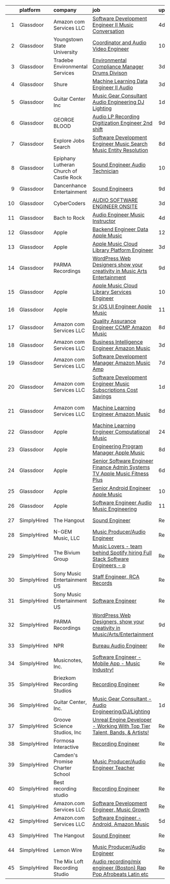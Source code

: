

|    | platform    | company                                 | job                                                                                                                                                                                                                                                                                                                                                                                                                                                                                                                                                                                                                                                                                                                                                                                                                                                                                                                                                                                                                                                                                                                                                                                                                                                                                                                                                                                                                                                                       | update_time   | location                 |
|---:|:------------|:----------------------------------------|:--------------------------------------------------------------------------------------------------------------------------------------------------------------------------------------------------------------------------------------------------------------------------------------------------------------------------------------------------------------------------------------------------------------------------------------------------------------------------------------------------------------------------------------------------------------------------------------------------------------------------------------------------------------------------------------------------------------------------------------------------------------------------------------------------------------------------------------------------------------------------------------------------------------------------------------------------------------------------------------------------------------------------------------------------------------------------------------------------------------------------------------------------------------------------------------------------------------------------------------------------------------------------------------------------------------------------------------------------------------------------------------------------------------------------------------------------------------------------|:--------------|:-------------------------|
|  1 | Glassdoor   | Amazon com Services LLC                 | [Software Development Engineer II  Music Conversation](https://www.glassdoor.com/partner/jobListing.htm?pos=113&ao=1136043&s=58&guid=00000181c2d71ce188a866cad336f904&src=GD_JOB_AD&t=SR&vt=w&cs=1_af8d98b2&cb=1656831286789&jobListingId=1007969199509&jrtk=3-0-1g71de78gjm7a801-1g71de78ria1o800-80c791973155ad87-)                                                                                                                                                                                                                                                                                                                                                                                                                                                                                                                                                                                                                                                                                                                                                                                                                                                                                                                                                                                                                                                                                                                                                     | 4d            | Seattle, WA              |
|  2 | Glassdoor   | Youngstown State University             | [Coordinator and Audio Video Engineer](https://www.glassdoor.com/partner/jobListing.htm?pos=122&ao=1136043&s=58&guid=00000181c2d71ce188a866cad336f904&src=GD_JOB_AD&t=SR&vt=w&cs=1_06b92a86&cb=1656831286794&jobListingId=1007957029518&jrtk=3-0-1g71de78gjm7a801-1g71de78ria1o800-4bff3de46b611e70-)                                                                                                                                                                                                                                                                                                                                                                                                                                                                                                                                                                                                                                                                                                                                                                                                                                                                                                                                                                                                                                                                                                                                                                     | 10d           | Youngstown, OH           |
|  3 | Glassdoor   | Tradebe Environmental Services          | [Environmental Compliance Manager   Drums Divison](https://www.glassdoor.com/partner/jobListing.htm?pos=126&ao=1136043&s=58&guid=00000181c2d71ce188a866cad336f904&src=GD_JOB_AD&t=SR&vt=w&ea=1&cs=1_9e7cc208&cb=1656831286794&jobListingId=1007970880554&jrtk=3-0-1g71de78gjm7a801-1g71de78ria1o800-cf13d70524adebc5-)                                                                                                                                                                                                                                                                                                                                                                                                                                                                                                                                                                                                                                                                                                                                                                                                                                                                                                                                                                                                                                                                                                                                                    | 3d            | Millington, TN           |
|  4 | Glassdoor   | Shure                                   | [Machine Learning Data Engineer II  Audio ](https://www.glassdoor.com/partner/jobListing.htm?pos=118&ao=1136043&s=58&guid=00000181c2d71ce188a866cad336f904&src=GD_JOB_AD&t=SR&vt=w&cs=1_77e6c611&cb=1656831286793&jobListingId=1007971074899&jrtk=3-0-1g71de78gjm7a801-1g71de78ria1o800-275af2a80abb2847-)                                                                                                                                                                                                                                                                                                                                                                                                                                                                                                                                                                                                                                                                                                                                                                                                                                                                                                                                                                                                                                                                                                                                                                | 3d            | Niles, IL                |
|  5 | Glassdoor   | Guitar Center  Inc                      | [Music Gear Consultant   Audio Engineering DJ Lighting](https://www.glassdoor.com/partner/jobListing.htm?pos=109&ao=1110586&s=58&guid=00000181c2d71ce188a866cad336f904&src=GD_JOB_AD&t=SR&vt=w&ea=1&cs=1_af23eedb&cb=1656831286789&jobListingId=1007977613458&cpc=D69957E0862862E0&jrtk=3-0-1g71de78gjm7a801-1g71de78ria1o800-581e8f2fb3f00138--6NYlbfkN0B-XkD931Z_CfTt1xk_J8Xb09JRPDG-yzCpVixI3vwp10mNhCF8nhCZPG4aROChdzgkR2-Flt9Mfmw6orsD9pu5-Wdj8V0pQXTUT-xZi8cwCc3adf9snIYkQOzb6ADPovnPR6yQ-Us9QOi4ilUyFghRQ3Yb-4XqHqQnJOVT3m0suo9LV4Dvc7cqMyzmtBW1DfoP06frANVR3y2gUK2RH9vmqyugDLncC3oFFKdFZieuIQE-8lPE23awz7kG4q2E_c30aE1VzUVqH7RkMlT_J-EKaAQK0_hgkWgnHG8ESSFATCDjqIVekdABpVXlud3u603TZhnJX4ZqqVUq0jjCjbmSZefwYdRbqW_Sey_PlIhwYuoz4gfw3XWa1weBXHcMAn8MKtINSE92S8t_VujxIJOfgiolLONpn0DgPRe8GsfamdPdSYA-PnlwHNwmJe7tjzICNj7iXs1mBuMeeCzafJtMmD5bAkCk-RFbfiwSvCn-0Yn2mmSqw57mJ2v-C_XAuXnS_y-Dk6QHiw%3D%3D)                                                                                                                                                                                                                                                                                                                                                                                                                                                                                                                                                              | 1d            | Nashville, TN            |
|  6 | Glassdoor   | GEORGE BLOOD                            | [Audio LP Recording Digitization Engineer  2nd shift](https://www.glassdoor.com/partner/jobListing.htm?pos=120&ao=1136043&s=58&guid=00000181c2d71ce188a866cad336f904&src=GD_JOB_AD&t=SR&vt=w&cs=1_972232b4&cb=1656831286793&jobListingId=1007959721059&jrtk=3-0-1g71de78gjm7a801-1g71de78ria1o800-94ce0a851b55452b-)                                                                                                                                                                                                                                                                                                                                                                                                                                                                                                                                                                                                                                                                                                                                                                                                                                                                                                                                                                                                                                                                                                                                                      | 9d            | Fort Washington, PA      |
|  7 | Glassdoor   | Explore Jobs Search                     | [Software Development Engineer   Music Search  Music Entity Resolution](https://www.glassdoor.com/partner/jobListing.htm?pos=116&ao=1136043&s=58&guid=00000181c2d71ce188a866cad336f904&src=GD_JOB_AD&t=SR&vt=w&cs=1_e39a4347&cb=1656831286790&jobListingId=1007961461664&jrtk=3-0-1g71de78gjm7a801-1g71de78ria1o800-4cab3878edebe805-)                                                                                                                                                                                                                                                                                                                                                                                                                                                                                                                                                                                                                                                                                                                                                                                                                                                                                                                                                                                                                                                                                                                                    | 8d            | San Francisco, CA        |
|  8 | Glassdoor   | Epiphany Lutheran Church of Castle Rock | [Sound Engineer  Audio Technician ](https://www.glassdoor.com/partner/jobListing.htm?pos=123&ao=1136043&s=58&guid=00000181c2d71ce188a866cad336f904&src=GD_JOB_AD&t=SR&vt=w&ea=1&cs=1_0fc681a6&cb=1656831286794&jobListingId=1007956823232&jrtk=3-0-1g71de78gjm7a801-1g71de78ria1o800-3de154c4f66dd65c-)                                                                                                                                                                                                                                                                                                                                                                                                                                                                                                                                                                                                                                                                                                                                                                                                                                                                                                                                                                                                                                                                                                                                                                   | 10d           | Castle Rock, CO          |
|  9 | Glassdoor   | Dancenhance Entertainment               | [Sound Engineers](https://www.glassdoor.com/partner/jobListing.htm?pos=121&ao=1136043&s=58&guid=00000181c2d71ce188a866cad336f904&src=GD_JOB_AD&t=SR&vt=w&cs=1_abde124d&cb=1656831286794&jobListingId=1007959494251&jrtk=3-0-1g71de78gjm7a801-1g71de78ria1o800-d0f3d38b7fd0f498-)                                                                                                                                                                                                                                                                                                                                                                                                                                                                                                                                                                                                                                                                                                                                                                                                                                                                                                                                                                                                                                                                                                                                                                                          | 9d            | Oklahoma                 |
| 10 | Glassdoor   | CyberCoders                             | [AUDIO SOFTWARE ENGINEER   ONSITE](https://www.glassdoor.com/partner/jobListing.htm?pos=110&ao=1110586&s=58&guid=00000181c2d71ce188a866cad336f904&src=GD_JOB_AD&t=SR&vt=w&ea=1&cs=1_853e9648&cb=1656831286790&jobListingId=1007971116105&cpc=F41FEAB56D215062&jrtk=3-0-1g71de78gjm7a801-1g71de78ria1o800-7de74258abef3f4f--6NYlbfkN0CpFJQzrgRR8WqXWK1qKKEqALWJw739KlKqr2H-MSI4eoBlI4EFrmor2FYZMP3muM22GLzNsMmROHlFnW462upHBo16MwKCrZUPY5sbUmJVvFgZlZOB6K4TTBzV2oLj440xyaVcRxuZVT_JFALo6hknkCb_DgauWlCsisZ6WgS4VPUdUOmzlgbvkDJ13nl2gCO_bOu2bgRRClSsFc4-AHJMgH3O3dlhav_yxcT4eURk0zQPzVJ_TrgycIVOiUFdlUYSNGwhnaR5DMAZGCFmJPEoXJ3ICOjcVNkxhuzOM6ZDyzPZgvuJL5U--JfVjaR5OQMpFbSyP0lJ47KUwBEXQfPzl-xdsWbYNWomCRcvHygp-khXjd6wxff5731Q3GEuLxB_Obo2INhai9JVZLJ5L9e6QnPra3zweqQ_83eo5j2acRpWRq58CC4cgXteyIwdzU2LWXsoUAjwp865uXmcK5jB_chNLWuH7Mp-C-auOOUSzPsdJrx9XfEZMnNsyFqiSa4Om4V2qL-rr9R6-okID78YwS9W-YcIKP6v5rLHYokpaFnELRAZxc_HBrGApfXOrS56DRJOQcwX1_P6OfYoGzEkKD3ThqOv7cZ-2GZ6ofXAtdIaaKgzhgcAr6lTrQxZA45HqrSLp-Zf_0kA6rNHXodFglhDkOB9flyqleaIKYPArk50Hf1ld6gF43Z429Dg7Db0Sq_01YgdkOl8P8z-ybDjJqQd5pUJv9IVpdYC40Z48axDJ2xY7v3bZ8mSO8AKWHD85tn1e3mhXggQgvFKy4VwPrpTfI4ZFnDJ8rddQnHMlyj9vHN33BlFvO-Q9GbVE5NBm37CLfRoWs5XEjiXMzK6pwd3SA3WcjczMFMzoQnaZtCkC8IDuhiqYEeY_30uh4fY1ufKr52Em6rmpqLI1dwVKj1YCgxpT37BWYQaJfcCJCBG8Q9W8a7mNhtfwADLwEknHtuhEeZcujjBCWcsxSBp1gWGYS12njA%3D)                                                                                                 | 3d            | San Jose, CA             |
| 11 | Glassdoor   | Bach to Rock                            | [Audio Engineer Music Instructor](https://www.glassdoor.com/partner/jobListing.htm?pos=124&ao=1136043&s=58&guid=00000181c2d71ce188a866cad336f904&src=GD_JOB_AD&t=SR&vt=w&ea=1&cs=1_bdf9934f&cb=1656831286794&jobListingId=1007969570297&jrtk=3-0-1g71de78gjm7a801-1g71de78ria1o800-cbe3092fae1a7e08-)                                                                                                                                                                                                                                                                                                                                                                                                                                                                                                                                                                                                                                                                                                                                                                                                                                                                                                                                                                                                                                                                                                                                                                     | 4d            | Leesburg, VA             |
| 12 | Glassdoor   | Apple                                   | [Backend Engineer Data   Apple Music](https://www.glassdoor.com/partner/jobListing.htm?pos=102&ao=1110586&s=58&guid=00000181c2d71ce188a866cad336f904&src=GD_JOB_AD&t=SR&vt=w&cs=1_13800bd1&cb=1656831286788&jobListingId=1007950938244&cpc=AC285F3A3ECA6BB0&jrtk=3-0-1g71de78gjm7a801-1g71de78ria1o800-12d83685509c3883--6NYlbfkN0BvKrLyj5gPmtZO9T8euul8TCxuuKNOtzRJOomxnwSEodTz2Bc-sPZlFpP0h5lDivqTF5_QeIpS_cDvN7FQMh8G5Q27mXkfq6J_zu8iXTfNQv2d91851vXbBzAq-u4LhSiSVS7JHPHJJPqd4DPZm67dI48mIQvipeOSk8vKm-DGTMfeZClEDjFmmJhNYihWGeqo-c09nzVtKernWX3F7F69V4yuuvD03jHNv-kfm3cmliIgDZmbbA2hV_y5mR4DiuOsirJ2qKsNx0PRZInLjfJ4tD2XssfblGLxFoFCyG9HjREWC9IMY_5w4LKCwsMgOMb2slhg-hlWA1V5_tK6Sha7ivRYlLm2N_r_dM6jQG8HcrxEXVLC_-ZeaxZTB0a1weJjvOwP-biUjtXs16IZNa23vZiMr76U9OXOa_GUKFk_WWjSDUonmV3zIhEKx8Uq-w-aaSTBKjMTTr9TUtM8JusUviyrfxYhUaRwmipQkIoDhlShpqhfedVs62rO6mXNOQvZqRgftxYHKKHtes2hzC073Aun01X8Sou70vy12YE0CJ6evXBstF2P9aGHd4ZLaq-aMA939DA0R3fHrGAzHROj-MaWu3vx2Lx2N-K1PSms_sfGDRqsGy-fUDYb5iXwk5y3nJc6UWMQqTzR8dSQWnZl7W10vFjI0bN-UJXwLUCPfuIIyVXOr-6a0GVQHmoh0O_KxzJT0UINEo-EPWbB7A1fQF9AmrEllLRu6bVQ40uzMciBCZpIwdfGqUBEAf-68WsgwruT2gCAkNns1IrhH6h6RSSN61d2djy_ZfLm6C3YlIJxxYJHybFLxLj97k1vycdTJMBB_xnAjSwgKaD1NHR-l5etfys-iee6kLWG1UiGbQhTvI9mKBrFTNg4qMQGd8uMbP_Z9PFaX8n1vmW8l8QGGYcEmNVrScip8I0TjIfSFFqdISWDSSGUhLN7hQIk1MRZBo4tUQ_Mwit_fIEHk45R)                                                                                                                 | 12d           | New York, NY             |
| 13 | Glassdoor   | Apple                                   | [Apple Music   Cloud Library Platform Engineer](https://www.glassdoor.com/partner/jobListing.htm?pos=103&ao=1110586&s=58&guid=00000181c2d71ce188a866cad336f904&src=GD_JOB_AD&t=SR&vt=w&cs=1_aa39f8dc&cb=1656831286788&jobListingId=1007970746221&cpc=47CFDC01B3F81FAC&jrtk=3-0-1g71de78gjm7a801-1g71de78ria1o800-c9d13abfbc6df045--6NYlbfkN0BvKrLyj5gPmtZO9T8euul8TCxuuKNOtzRJOomxnwSEodTz2Bc-sPZl1dBMH13w-jPKC2FcmXtgskzyl6n0E5lMNY8Fhph5dE2E8luwZG1Y8Zsp6SiXuicGrH8yb6GXySN60REP2yfzH843ocBJmD9vcLXXWyt8fN8YFQPc3fXjKiczaKbk0J6SgLtkv9jr_92YzxWDWdRJhHItV-G6QMkZ2AoNw49ysZGDVLwQZ66J0SIuOWztBlXf3s7v4ImoCIatibD-EanrPSs20yoq4AA6uVRhIkJhJk7114ZWT5G027mgPIFCM2XAG2A0qvhpOTnWogpvfJFtaCAUZ_Wwhh9JccAjbAaVIPNkftue86aAkP6fzVngtzAotukjriBd_e-NqnDnzZwk0sGfqH2VwJq1qRoojlu5GM4jdRtrQXE_jo9olbo8-2qRDri5VHYk2WG8b_EibfUp1mtVl8YU6REUuCCkFW0njsZdhPt1XOLQbh0PC589rPTcZJaeQQ6Exkp7LEd6SgoIOIOUu3KiYUgbHioj5cBQeE04RdHCP-EGEmfYEZ8-lqzXvxOajp7gB4fTmYwVxUlkt1Lh9BUFov-ztQ8kEk-3NisZ1m7e5FzgTQQwvHH-Pt2MFdaLLE0gDiaxtbeny4Rh06AZG1Z_A1SJO27bTG2JFnJeYkH1ZXWzuWMOTCbiMVn2MHkFT-xzepHS9TKxZIHoCP7CpdP2ZXZVjwOVjvRE-unG2uKOAO5ynlfYWurwmirx-2psg8xXHG8FpJNi6HITFbXxpsKiEWNf0tX37bpCi0OT2ymMbv4FI_DWbnvXlaCN8LDeEFY5RILxkx8gIMFmtgYUTy5BA3VSsBcCAqLEZWP3N3rAfVYn_gEWXUcSeMcgzK9hjfYDa7i8XvXrinQDv4ySFdWmr0ZIKjIB9uYbYhZb261BfyeJX-F5QoxFAknH1_Zvnf0BJjfalATNmAHJd9ECSi6aOs1soy5l-6rz5-I%3D)                                                                                         | 3d            | Seattle, WA              |
| 14 | Glassdoor   | PARMA Recordings                        | [WordPress Web Designers  show your creativity in Music Arts Entertainment](https://www.glassdoor.com/partner/jobListing.htm?pos=108&ao=1110586&s=58&guid=00000181c2d71ce188a866cad336f904&src=GD_JOB_AD&t=SR&vt=w&ea=1&cs=1_3384c5de&cb=1656831286789&jobListingId=1007960095074&cpc=451933188B21919D&jrtk=3-0-1g71de78gjm7a801-1g71de78ria1o800-a51dcf66eccc53eb--6NYlbfkN0BMd6i3W3qmAtDke4ZitYLMBEMpVvOQU_aO9JUqgRRkgwDvgaVV8jWDDkXv0s9VdhdFtp8vgpc7Xd14geBqCVRfeb-Zk2gFUWrnzfN3CO7_Kshg7e9lFPeLlS31PbWmaUmDuWqBwBaZIqP5E8OfSbZVpgw5zRAc4LpRHBRqxyh3tAhzUrHfLFIfhkH6S2Qey-ZcL_JC5Uiqlg_cSemU882SPnL2qaEKDvXz6WErZXTcC3IbsTh0f46IRY_gyOfSSB9iiM_h8m4IWiXZvKP6EvWA-ibxHIfi_gMIzuPdDuH9P79nU5kDhItQwXDuVJtHTPTDGbsB3KYs95vr8rknc0DBJ8SqmNfzEuEwpy6eXQgH7VoUHztQn3b2ajztJJ_c-n0Zvk4KzT2oGmHwGu-jQtuPapddhmfTMYp5y-ARSqAaEQVbZsH7cWCfm8etP-1Vc5H45Fka10PV6WFiO9Y2FDAWe51e8Vy2_h39dxVTJUoXlLMMYJLh-oGVPqYl4cmseaRXEFeQVu46ULfOCZO_X25T_16W2tazEvoP_jpNnGWzkQcEZtzP9GFZ)                                                                                                                                                                                                                                                                                                                                                                                                                                                                                                      | 9d            | Remote                   |
| 15 | Glassdoor   | Apple                                   | [Apple Music   Cloud Library Services Engineer](https://www.glassdoor.com/partner/jobListing.htm?pos=105&ao=1110586&s=58&guid=00000181c2d71ce188a866cad336f904&src=GD_JOB_AD&t=SR&vt=w&cs=1_c7cd04d9&cb=1656831286789&jobListingId=1007958038335&cpc=32EE424DE2B657EB&jrtk=3-0-1g71de78gjm7a801-1g71de78ria1o800-90d154890eaec506--6NYlbfkN0BvKrLyj5gPmtZO9T8euul8TCxuuKNOtzRJOomxnwSEodTz2Bc-sPZl1dBMH13w-jPSQNOdC8EiyXidj-cTlaRSVRT9dQt6cRIQFRhagZhsjMlt8MOPuQG9TbrHFdtysCg8H6JXms-aMcTD_6WL9WW0CDTqFTF23mgEF8mEKlm0HkLroY-ydl-ryWSQmeiJaJT1LwT_h8GbgvvzCNf0NrrWmmDl2_2Rrt_DXfDcM5QYoBo63QaxTYJ-ZzUy2raV_BAPhJCFtCNUetA9q6ED5mv2_M31DYKQNsWvyH1OGyv2q_H0eB0C8uoKyGySPFUxtVeGLDfV6P71i-_8ya2UFJR6224fj7I1LIae0SYcz7a6XE4uykXPOxgEix7Vl98v8H-jGran2YJz0RbGlbyXffCjFm1wbfqk6EEKGw_yONzuyJ4M_Hp5MzdnSRE7BgnKzEo0N1SKRpY--knGhIpjSRDnlwCk-ND8KXl1DPXqEnskgElMIl4B7H7KE0WBOMZswpKg_zEWDakBgcOIeCIutNbYl5AaPXeZ64ERDDerNIQk8-_55nScizXHUaLSsnjXfZOfOGSZ0ZMTnkno8ZxkmhHYTRBK4TRIKznL8C9Q9bihfQOCYzgxljpRPU90twxAgMEV-uhx0Z4S-DjHDAUyt6HwC2WNDrX4bLwxl9yIzz7So26vqMQOWGmTBDUpPNa--EfNYafju1lEcPp8DB3TO2H0TQ9Yu2bb1KVcUKvUCdefLgeGXSFTQffDfFgptWxZTVVvhKZ_Rh9DP9AvQeQeAe7niqhErLpcN5BNBvf8kM9K5XIktl61jMbKKhyrDL3WW80ok4Ngd-7wjwYGrv9FdSErP2E7mURKIRZfGofnUY9e2tTPXhIRvRoPDfQezNLgs9wE-g_EaG2d8_NedeMAaICwNdwK20a0evU7MxRV0nM4h1Cn53V5G17RNxB_uzD7f9Jh2QhX0qq-hJfZacDiIlTdlCsXs1BflWqgtEAVt5uKyg%3D%3D)                                                                           | 10d           | Seattle, WA              |
| 16 | Glassdoor   | Apple                                   | [Sr  iOS UI Engineer Apple Music](https://www.glassdoor.com/partner/jobListing.htm?pos=104&ao=1110586&s=58&guid=00000181c2d71ce188a866cad336f904&src=GD_JOB_AD&t=SR&vt=w&cs=1_2f23f76e&cb=1656831286788&jobListingId=1007953436787&cpc=FD1C1DA32C38CFA7&jrtk=3-0-1g71de78gjm7a801-1g71de78ria1o800-6b48f68127162d2d--6NYlbfkN0BvKrLyj5gPmtZO9T8euul8TCxuuKNOtzRJOomxnwSEodTz2Bc-sPZl1dBMH13w-jPG2G3T-i-GLEFchHGcFa8MguPlTO6XLwzAMQBFoGjqi0wt0Mh4MM14Z2gcB9Y4d2btViXEFylHFVO6cOHypjmR7yWFLre5OUuYQuv0UwgZNBHO3qwaME64B7hsjyW2de_PACplmHBccsEgruUSeaOGTjPPCVEC1sDcYCTcEg9dtBopAadyMKrVgGU-k4MJ0EBgtpponwfc3TxpQXM5TbBHrkRYj0ccuUzR6x2n8ImmpZpLheJNJRdukN4mpHnCkWkXJEEPv-nW9MKlE48BsSgYWAaYJaZQIEBNa547gyXvK4Wv1KZw1uxslw6tHUxh4yw_DEmJs-89ysbMCfnUY-qmut5nlfppfJ61zSRfJU5IYaF0lBUd8KszpnasnPQZjhT4eZ6Sen_mMfGjl7NabjLQKC5LbdTkF918ajKopjIX1kVD2OQBWUrqaFNRdfwteB6cXV-8vbkXGiChSfiRoOhaQR9nja0uHHrBWTrif2_uuQBlR0Ml4-h6moqgFQhukMkLNNc5elzXsXiH10hyeNgSGQJMyY-6xu64XZEelOHuGwJKYRmv8oUY_leNE1HTKJWStOS5tS4ct9Y7_J9jdsmHxzXaQ_VLSyp9v-BId5WHuxH1c7CUEuYWrftmmdUMKhLxRvnXBOldrMw4kvsVergUENmpdPk1GgIrPUIMm5qR_S0-mwemF_-OP4ygBdgvkEId7nOE0CSOPCfEs4OgLkVP9PKVaDctlmVduNeOARRlTFiSYhZNPQ7BTgrUOh2FIwK7xvhrnu681ccGXnjHRaXOvb8eKjXZYIKjzqtTUrrDM5sMFQ6ZjRw9uQEvRTz3SYxG65U-ZXcBvDH5-uxhafJSL7KtByh6X76w4P0fcNnO7zI65GjVuEZfLOK1Bxkq9kEFPmPiDcCyO7unfv8uRqwC)                                                                                                                     | 11d           | Seattle, WA              |
| 17 | Glassdoor   | Amazon com Services LLC                 | [Quality Assurance Engineer  CCMP  Amazon Music](https://www.glassdoor.com/partner/jobListing.htm?pos=119&ao=1136043&s=58&guid=00000181c2d71ce188a866cad336f904&src=GD_JOB_AD&t=SR&vt=w&cs=1_3fdba942&cb=1656831286793&jobListingId=1007961126346&jrtk=3-0-1g71de78gjm7a801-1g71de78ria1o800-e1f2d08a6e96a4b8-)                                                                                                                                                                                                                                                                                                                                                                                                                                                                                                                                                                                                                                                                                                                                                                                                                                                                                                                                                                                                                                                                                                                                                           | 8d            | San Francisco, CA        |
| 18 | Glassdoor   | Amazon com Services LLC                 | [Business Intelligence Engineer  Amazon Music](https://www.glassdoor.com/partner/jobListing.htm?pos=115&ao=1136043&s=58&guid=00000181c2d71ce188a866cad336f904&src=GD_JOB_AD&t=SR&vt=w&cs=1_d756982d&cb=1656831286790&jobListingId=1007971263077&jrtk=3-0-1g71de78gjm7a801-1g71de78ria1o800-5bd6390416243998-)                                                                                                                                                                                                                                                                                                                                                                                                                                                                                                                                                                                                                                                                                                                                                                                                                                                                                                                                                                                                                                                                                                                                                             | 3d            | Seattle, WA              |
| 19 | Glassdoor   | Amazon com Services LLC                 | [Software Development Manager  Amazon Music  Amp](https://www.glassdoor.com/partner/jobListing.htm?pos=125&ao=1136043&s=58&guid=00000181c2d71ce188a866cad336f904&src=GD_JOB_AD&t=SR&vt=w&cs=1_cb34f4a8&cb=1656831286794&jobListingId=1007962989279&jrtk=3-0-1g71de78gjm7a801-1g71de78ria1o800-8510945300080166-)                                                                                                                                                                                                                                                                                                                                                                                                                                                                                                                                                                                                                                                                                                                                                                                                                                                                                                                                                                                                                                                                                                                                                          | 7d            | Atlanta, GA              |
| 20 | Glassdoor   | Amazon com Services LLC                 | [Software Development Engineer  Music Subscriptions Cost Savings](https://www.glassdoor.com/partner/jobListing.htm?pos=112&ao=1136043&s=58&guid=00000181c2d71ce188a866cad336f904&src=GD_JOB_AD&t=SR&vt=w&cs=1_b39e0dbf&cb=1656831286789&jobListingId=1007976089057&jrtk=3-0-1g71de78gjm7a801-1g71de78ria1o800-28bc9f5ad4eb9c12-)                                                                                                                                                                                                                                                                                                                                                                                                                                                                                                                                                                                                                                                                                                                                                                                                                                                                                                                                                                                                                                                                                                                                          | 1d            | San Francisco, CA        |
| 21 | Glassdoor   | Amazon com Services LLC                 | [Machine Learning Engineer  Amazon Music](https://www.glassdoor.com/partner/jobListing.htm?pos=114&ao=1136043&s=58&guid=00000181c2d71ce188a866cad336f904&src=GD_JOB_AD&t=SR&vt=w&cs=1_8d2ff305&cb=1656831286790&jobListingId=1007962183549&jrtk=3-0-1g71de78gjm7a801-1g71de78ria1o800-7c0081a0693f6e3b-)                                                                                                                                                                                                                                                                                                                                                                                                                                                                                                                                                                                                                                                                                                                                                                                                                                                                                                                                                                                                                                                                                                                                                                  | 8d            | San Francisco, CA        |
| 22 | Glassdoor   | Apple                                   | [Machine Learning Engineer  Computational Music](https://www.glassdoor.com/partner/jobListing.htm?pos=111&ao=1136043&s=58&guid=00000181c2d71ce188a866cad336f904&src=GD_JOB_AD&t=SR&vt=w&cs=1_5507ae10&cb=1656831286789&jobListingId=1007979225854&jrtk=3-0-1g71de78gjm7a801-1g71de78ria1o800-67f1049acc28ea52-)                                                                                                                                                                                                                                                                                                                                                                                                                                                                                                                                                                                                                                                                                                                                                                                                                                                                                                                                                                                                                                                                                                                                                           | 24h           | Portland, OR             |
| 23 | Glassdoor   | Apple                                   | [Engineering Program Manager  Apple Music](https://www.glassdoor.com/partner/jobListing.htm?pos=101&ao=1110586&s=58&guid=00000181c2d71ce188a866cad336f904&src=GD_JOB_AD&t=SR&vt=w&cs=1_2b1149fb&cb=1656831286788&jobListingId=1007962892131&cpc=47CFDC01B3F81FAC&jrtk=3-0-1g71de78gjm7a801-1g71de78ria1o800-fd6ad06bc8ce2673--6NYlbfkN0BvKrLyj5gPmtZO9T8euul8TCxuuKNOtzRJOomxnwSEodTz2Bc-sPZl1dBMH13w-jOwegsf7vG6r7jTyuBXYsMVyhVs2kMNU4FQssjeZwyTllCyZyH-v7KC0gikUApIpmHrqqLI4D2LBVK02wP52v-gwL0aRy80gh6AbOusxaxGNT-4Q-TpJO73W9WHnOviasW1SNjw-km1ADLD8roDDEVaAopSmSYOaS1r1Pa11mT4w6VpX0lZyGiniKddpFXnfTudHMGCemsgYf9KgIoyOL_MaXkWpGtfHQA3JJotiKQYXr3_iYGX7B0ww20lnWvja8UQ7lM25uE4kOBH0by-kSvHBkFZ4Wb5MnAkYXqWqVTaLGZ9zJdYqQjbWSkiGJ-mCiGYYSX4zdjMfWJlJzXcQOOPDzn0ZPABHWq5K2TTRpfqMmEI63cfxC4BDu4aSPydFwUb8zWoGdFEJPBwC9MTivMn9pNHbHrQPlTkTWsq16fX-FFJCI0iJfijJFlZlsTbXejjYKqvnc7QDDIgTb9viSq0bldMSeVN-96AUKYoVQvftj_5CxIHAiZ-ndpc44XUhcahme466GYcKwCrTmmlqDt4aCAHGVN7n6Xrdf3M1ZnnhABmvo7SfkEcC8sq4O33yD5IKGBTvPrOgWnaPqRvUit4x8DlI3OXL9rUyVQJ2POEhiBXKUpLjGWOuleQcelworcEQrq8tZedxKFAiDG2Iu-DkFnCNZDdqL5iqPsV24mFmQMmR9F5y0_mPtkcZKt6-LpG48qAvDTsLCCnjYiCU3sfaOtbQjpV7eOPJQ1sm3wP_cmL26U1b_1-4zgP9oy2CeLmi4bu7smhuSQm7l6n9aTVRkjfbUJvdcmItAENwjk0KOk7NebdQQcuksqb3aF5pEWZLmhuXYXtiEoCzG3ITLUaW7JJYUxH8V4LuKSEX9T-JGDSKjBm8_IcGP4iqCmDPk44mQRvKeWGCxfHYrwNWU_vv0-E_HxflJk%3D)                                                                                              | 8d            | Seattle, WA              |
| 24 | Glassdoor   | Apple                                   | [Senior Software Engineer   Finance   Admin Systems  TV   Apple Music  Fitness Plus ](https://www.glassdoor.com/partner/jobListing.htm?pos=107&ao=1110586&s=58&guid=00000181c2d71ce188a866cad336f904&src=GD_JOB_AD&t=SR&vt=w&cs=1_761e1383&cb=1656831286789&jobListingId=1007965233471&cpc=A65DF3A704A48F9B&jrtk=3-0-1g71de78gjm7a801-1g71de78ria1o800-ae0f27bdc28e0250--6NYlbfkN0BvKrLyj5gPmtZO9T8euul8TCxuuKNOtzRJOomxnwSEodTz2Bc-sPZlADHp0xxmf8VeuY8ylQRai-V3wvVX6caqz5RJ_LZ51DxmtvWx3a9Ex-8fRZnA-0QSTxhEYtCWdU7hfwLK5xjTM-lnW3XaidCgOmivPDNDQqkpJxlrl9kv148oQh5R_gwyrvNr2RkphJp7ftGW2iwEHaiiODaNKLmSsmqIeSbYIryh7h2Ko2Oi4jEvoGprbcGT6gbigIU_Olxrx5UrPE3KJXSwimnwi-L2vDTb0nCH0gtq4XNZF5i4plXDuaLftLEqfhg24EURyJztKw94Kdth2nMLL8hzfBIVdyFr6clAViXYaqh5oyYl8XsKZNGY9T7QgrEeUwT8apSsyIcu4rfAUy5gh2RiTPBX60BnRPOT7ZhSHHIRcSx-Zr_IPDJ6vfI6401lqEoYbLjVHZ3Z_axmSsdZScOh83x7NxIuZf5AsgGuX2vp6uAISw3ZsLx6kTQ3nRKrOpQdD5CbMK-JrGXKTszFyyc6cpxdOgTPsBQbqSHTzkKQz4S57lJxAr3e7P8gb47MXiCL1fCJ0hFipNt98Os-jLBdKt1SHfbWXhsfOQXUAnLVNmc8Z-V5jbiq0M6FQ1CgveSo0OEHuaFgd_wXB1zxIT2-SVTAALQNJaz1GDdjWQgDw6pIqHnjfdqGPCBAZ8ySnDW4gTyWbR9LMqPrmtgWx5KrbqyZY0VJfKpBbvlCKe4ycirOogR3P6rwpfPnpSSdAlLj37FgN89lMGxh9bUpSXuwIWpHOkNmhMmMlx90eKxaeHULDCvwVPjR9GfBUUaRKI2Ex76ey6wzeNUmP6wRQm3npAbgSIYw4iuH2I_x5RxsgG2_9V1fO1Rb-Aog3ZAxFGOYirxb6v6jSQtY0r6vZcAUp89j2CAydb9rS3ujgUWOvMa6UFd2DFNX_TEaCcibtabW2I8v51P84c2bstKIxdS4Gh7lOm6JvDMt5fcLthXYRHQwEGC_GFMxbqbI_eBCmZwsiqkyDScBG1YklW2alaS0GcGS) | 6d            | Austin, TX               |
| 25 | Glassdoor   | Apple                                   | [Senior Android Engineer   Apple Music](https://www.glassdoor.com/partner/jobListing.htm?pos=106&ao=1110586&s=58&guid=00000181c2d71ce188a866cad336f904&src=GD_JOB_AD&t=SR&vt=w&cs=1_ccfa16f9&cb=1656831286789&jobListingId=1007958336118&cpc=FD1C1DA32C38CFA7&jrtk=3-0-1g71de78gjm7a801-1g71de78ria1o800-a70bb27c68a7a6c6--6NYlbfkN0BvKrLyj5gPmtZO9T8euul8TCxuuKNOtzRJOomxnwSEodTz2Bc-sPZlC5mDe-NOaJgTibUZKWwoj1L5CZzuCvYelZTCfuoFm050DBiCh4fW3g-g9QvrvuGh2I-00PtdeaHO2a5ACvBLmptIwfTXWCMvWShVtPZBMuwfxpqy-2sTJ20CnizWnkcTVLxHVinKFQ7yOwzZhHlPU0lhbfD8ftwq1ONSxxz_PhbHHuJfH-8Prez3rK_jgMnKmxbn9pa1fitkf06dJ46lJFmtoXL4NaUnh0dJuJyaztiHbNdQ8WJRPBs5PAZrwZq6ML6c6Yro68iaxPGPeFikO7Wi-hbKfIRMSB5XyR3KQL7CL9ygt-9LghDzFzCoJDR8Q6DqMnl0AH0rPv-nvSNZPjJL-kwpIpd60ayh7sT7m7f31qUcaAjSc8usZmDXqblfpclseH6qNa-ysndEnTN9S0vgIHnNy5IywEfKQQGpaBSD6drfeQs94lCY9Ef8YP1AJ9qVXYh9ua7x8QfqBNp-wu_aFHaixWUEBEvv07JHQl2TOoqcvOX_kBWI8S09cMTS0D3UWZNCRsnYt9iVNHZ8rqZxQAfpPGtVucTxMnYEByM2bUX0moUGZFcR-QJAScwFoOYmWJMmhDNzIUPRBWdXJ_rIpdzhtgD-4nC9aqF8d-QatowwnuQBwoXkrM1lqjMi8x5EdADloSn0x9ABl8y1yacmLAax3e42tKz87GdVBWVGdjwSKVwARhw1GGPVzVjrdYojA8ySe0uLUZcodMndqyLFvMJUeP2N0Agas8st6n0oAU3gl14XBci1GoEpnDIWx5L89V-V19ePXaYbTjrYCQP3p3biF4aNWojk1WmL3sRfwd3UAB8UyeeMjMWHWbLricpPaTI4CRn8byMK1nf6ctmTAGyTDAtWXGfWhQrMtlYJKXK6l2AliXyld3xCoyOFfbo6VcucGIc0uKUteKyRxMhg2puKc1fy6oXoX_yLEic%3D)                                                                                                 | 10d           | San Diego, CA            |
| 26 | Glassdoor   | Apple                                   | [Software Engineer   Audio Music Engineering](https://www.glassdoor.com/partner/jobListing.htm?pos=117&ao=1136043&s=58&guid=00000181c2d71ce188a866cad336f904&src=GD_JOB_AD&t=SR&vt=w&cs=1_549fc9cb&cb=1656831286793&jobListingId=1007955752450&jrtk=3-0-1g71de78gjm7a801-1g71de78ria1o800-446771cb462b14eb-)                                                                                                                                                                                                                                                                                                                                                                                                                                                                                                                                                                                                                                                                                                                                                                                                                                                                                                                                                                                                                                                                                                                                                              | 11d           | Cupertino, CA            |
| 27 | SimplyHired | The Hangout                             | [Sound Engineer](https://www.simplyhired.com/job/pPtma4KfpJL8yv0IV160PCctZ7zJieTNPnwDrISJ5-REzhgDQyRTVw?q=music+engineer)                                                                                                                                                                                                                                                                                                                                                                                                                                                                                                                                                                                                                                                                                                                                                                                                                                                                                                                                                                                                                                                                                                                                                                                                                                                                                                                                                 | Recently      | Myrtle Beach, SC         |
| 28 | SimplyHired | N-GEM Music, LLC                        | [Music Producer/Audio Engineer](https://www.simplyhired.com/job/Ezwa4jEajZ7pguMTILcySEmg7Pz97pN4Z54HItsH2bknDEZXVVTfQw?q=music+engineer)                                                                                                                                                                                                                                                                                                                                                                                                                                                                                                                                                                                                                                                                                                                                                                                                                                                                                                                                                                                                                                                                                                                                                                                                                                                                                                                                  | Recently      | Remote                   |
| 29 | SimplyHired | The Bivium Group                        | [Music Lovers - team behind Spotify hiring Full Stack Software Engineers - p](https://www.simplyhired.com/job/xwPIhzuTN5QU7HiZUxxulf6NVWJJFVEgQggMHrjRfTQugyKoDq1S5w?q=music+engineer)                                                                                                                                                                                                                                                                                                                                                                                                                                                                                                                                                                                                                                                                                                                                                                                                                                                                                                                                                                                                                                                                                                                                                                                                                                                                                    | Recently      | Boston, MA               |
| 30 | SimplyHired | Sony Music Entertainment US             | [Staff Engineer, RCA Records](https://www.simplyhired.com/job/dwkMmDXnT1hAmYDd9mYCsbJlC48Fo9KuuDMR62WYReptlyXKnOCFWQ?q=music+engineer)                                                                                                                                                                                                                                                                                                                                                                                                                                                                                                                                                                                                                                                                                                                                                                                                                                                                                                                                                                                                                                                                                                                                                                                                                                                                                                                                    | Recently      | Los Angeles, CA          |
| 31 | SimplyHired | Sony Music Entertainment US             | [Software Engineer](https://www.simplyhired.com/job/jFkvNvEv1wn60HATk7O-oL0MKoQTR7k52KdPdKtiGDucAYDETTZT8w?q=music+engineer)                                                                                                                                                                                                                                                                                                                                                                                                                                                                                                                                                                                                                                                                                                                                                                                                                                                                                                                                                                                                                                                                                                                                                                                                                                                                                                                                              | Recently      | New York, NY +1 location |
| 32 | SimplyHired | PARMA Recordings                        | [WordPress Web Designers, show your creativity in Music/Arts/Entertainment](https://www.simplyhired.com/job/Wpl3TU8XzCpcpJgy39HbFjwOkTi5fD0pThvI6-P168aePEhTBsPxGw?q=music+engineer)                                                                                                                                                                                                                                                                                                                                                                                                                                                                                                                                                                                                                                                                                                                                                                                                                                                                                                                                                                                                                                                                                                                                                                                                                                                                                      | 9d            | Remote                   |
| 33 | SimplyHired | NPR                                     | [Bureau Audio Engineer](https://www.simplyhired.com/job/48fbd3fxzMiTsj8fd3hGlwx5mlD-0cpnxFgZxtSTVPBd5vrUq0L6yA?q=music+engineer)                                                                                                                                                                                                                                                                                                                                                                                                                                                                                                                                                                                                                                                                                                                                                                                                                                                                                                                                                                                                                                                                                                                                                                                                                                                                                                                                          | Recently      | New York, NY             |
| 34 | SimplyHired | Musicnotes, Inc.                        | [Software Engineer - Mobile App - Music Industry!](https://www.simplyhired.com/job/znPtqyuOs7-wVaRUojghv2RSA5GqEzrKbutvPlgAZWT6nXoyEGnC5Q?q=music+engineer)                                                                                                                                                                                                                                                                                                                                                                                                                                                                                                                                                                                                                                                                                                                                                                                                                                                                                                                                                                                                                                                                                                                                                                                                                                                                                                               | Recently      | Madison, WI              |
| 35 | SimplyHired | Briezkom Recording Studios              | [Recording Engineer](https://www.simplyhired.com/job/Ve2NztJXh_sn1yS2vfoFCVcTu4YTEaUeBvL2YBxMJFWTbLmQ4uHthw?q=music+engineer)                                                                                                                                                                                                                                                                                                                                                                                                                                                                                                                                                                                                                                                                                                                                                                                                                                                                                                                                                                                                                                                                                                                                                                                                                                                                                                                                             | Recently      | Alhambra, CA             |
| 36 | SimplyHired | Guitar Center, Inc.                     | [Music Gear Consultant - Audio Engineering/DJ/Lighting](https://www.simplyhired.com/job/A1q2-hoFBf33n2hzvrtqJdUCpA-f5UgA83I6sNug1CkHmCGdLFdqzA?q=music+engineer)                                                                                                                                                                                                                                                                                                                                                                                                                                                                                                                                                                                                                                                                                                                                                                                                                                                                                                                                                                                                                                                                                                                                                                                                                                                                                                          | 1d            | Nashville, TN            |
| 37 | SimplyHired | Groove Science Studios, Inc             | [Unreal Engine Developer - Working With Top Tier Talent, Bands, & Artists!](https://www.simplyhired.com/job/tMUv0bhv1WXQseALxCUyt4HnppYbuHAxKhmBeo43qD4xlbIyIH-L1Q?q=music+engineer)                                                                                                                                                                                                                                                                                                                                                                                                                                                                                                                                                                                                                                                                                                                                                                                                                                                                                                                                                                                                                                                                                                                                                                                                                                                                                      | Recently      | Remote                   |
| 38 | SimplyHired | Formosa Interactive                     | [Recording Engineer](https://www.simplyhired.com/job/29sDM0Sr9JlQYH7solN3F74VDbJwVqpkxGxp49jc-twKzjzyunLXRQ?q=music+engineer)                                                                                                                                                                                                                                                                                                                                                                                                                                                                                                                                                                                                                                                                                                                                                                                                                                                                                                                                                                                                                                                                                                                                                                                                                                                                                                                                             | Recently      | Los Angeles, CA          |
| 39 | SimplyHired | Camden's Promise Charter School         | [Music Producer/Audio Engineer Teacher](https://www.simplyhired.com/job/l9PJfcPPBVooQjznIQ7VLgR2oLGIZF4pMRyQSenxexlCDqVeK7eeog?q=music+engineer)                                                                                                                                                                                                                                                                                                                                                                                                                                                                                                                                                                                                                                                                                                                                                                                                                                                                                                                                                                                                                                                                                                                                                                                                                                                                                                                          | Recently      | Camden, NJ               |
| 40 | SimplyHired | Best recording studio                   | [Recording Engineer](https://www.simplyhired.com/job/NeQrgvRCARq24gRGjRdhaypxPwthJd0Ged64uYZzSqDAIgnFlFPbhw?q=music+engineer)                                                                                                                                                                                                                                                                                                                                                                                                                                                                                                                                                                                                                                                                                                                                                                                                                                                                                                                                                                                                                                                                                                                                                                                                                                                                                                                                             | Recently      | Glendora, CA             |
| 41 | SimplyHired | Amazon.com Services LLC                 | [Software Development Engineer, Music Growth](https://www.simplyhired.com/job/-fIKzrMiz647_EPO10X983-9DcW9djizcrV0u9GvFiMeKCTeXOA_BA?q=music+engineer)                                                                                                                                                                                                                                                                                                                                                                                                                                                                                                                                                                                                                                                                                                                                                                                                                                                                                                                                                                                                                                                                                                                                                                                                                                                                                                                    | Recently      | Remote +1 location       |
| 42 | SimplyHired | Amazon.com Services LLC                 | [Software Engineer - Android, Amazon Music](https://www.simplyhired.com/job/QL7uYIpBrV4RTL9wYiQtqY09L16dihC9DkkQr6UlVCKT7sEpDdPuaQ?q=music+engineer)                                                                                                                                                                                                                                                                                                                                                                                                                                                                                                                                                                                                                                                                                                                                                                                                                                                                                                                                                                                                                                                                                                                                                                                                                                                                                                                      | 5d            | Remote +1 location       |
| 43 | SimplyHired | The Hangout                             | [Sound Engineer](https://www.simplyhired.com/job/pPtma4KfpJL8yv0IV160PCctZ7zJieTNPnwDrISJ5-REzhgDQyRTVw?q=music+engineer)                                                                                                                                                                                                                                                                                                                                                                                                                                                                                                                                                                                                                                                                                                                                                                                                                                                                                                                                                                                                                                                                                                                                                                                                                                                                                                                                                 | Recently      | Myrtle Beach, SC         |
| 44 | SimplyHired | Lemon Wire                              | [Music Producer/Audio Engineer](https://www.simplyhired.com/job/Sc6a_qLLjAqXYw8lPpR4pg-XsRlyFBE8EPBOvyRFcmWsfFlhXZLZIw?q=music+engineer)                                                                                                                                                                                                                                                                                                                                                                                                                                                                                                                                                                                                                                                                                                                                                                                                                                                                                                                                                                                                                                                                                                                                                                                                                                                                                                                                  | Recently      | Indianapolis, IN         |
| 45 | SimplyHired | The Mix Loft Recording Studio           | [Audio recording/mix engineer (Boston) Rap Pop Afrobeats Latin etc](https://www.simplyhired.com/job/ItBDeQewPykczH3FXc7X40hudhT4rMdltMW5EuKQQQFv6bR65Fc9SA?q=music+engineer)                                                                                                                                                                                                                                                                                                                                                                                                                                                                                                                                                                                                                                                                                                                                                                                                                                                                                                                                                                                                                                                                                                                                                                                                                                                                                              | Recently      | Quincy, MA               |